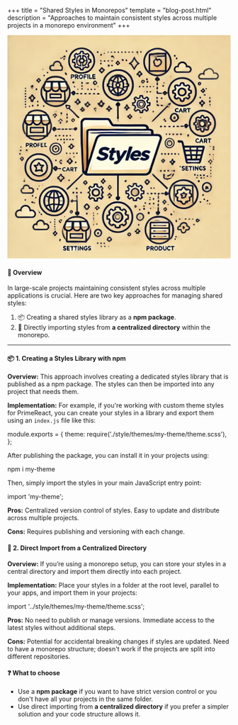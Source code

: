 +++
title = "Shared Styles in Monorepos"
template = "blog-post.html"
description = "Approaches to maintain consistent styles across multiple projects in a monorepo environment"
+++

![blog-cover](/images/blog/2024-09-01/shared-styles-monorepo.webp)

<h4><b>🤔 Overview</b></h4>

In large-scale projects maintaining consistent styles across multiple applications is crucial. Here are two key approaches for managing shared styles:

1. 📦 Creating a shared styles library as a <b>npm package</b>.
2. 🔗 Directly importing styles from <b>a centralized directory</b> within the monorepo.

---

<h4><b>📦 1. Creating a Styles Library with npm</b></h4>

<b>Overview:</b> This approach involves creating a dedicated styles library that is published as a npm package. The styles can then be imported into any project that needs them.

<b>Implementation:</b> For example, if you're working with custom theme styles for PrimeReact, you can create your styles in a library and export them using an `index.js` file like this:

<div class="code-block">
module.exports = {
    theme: require('./style/themes/my-theme/theme.scss'),
};
</div>

After publishing the package, you can install it in your projects using:
<div class="code-block">
npm i my-theme
</div>

Then, simply import the styles in your main JavaScript entry point:
<div class="code-block">
import 'my-theme';
</div>

<b>Pros:</b>
Centralized version control of styles.
Easy to update and distribute across multiple projects.

<b>Cons:</b>
Requires publishing and versioning with each change.

<h4><b>🔗 2. Direct Import from a Centralized Directory</b></h4>

<b>Overview:</b> If you’re using a monorepo setup, you can store your styles in a central directory and import them directly into each project.

<b>Implementation:</b> Place your styles in a folder at the root level, parallel to your apps, and import them in your projects:

<div class="code-block">
import '../style/themes/my-theme/theme.scss';
</div>

<b>Pros:</b>
No need to publish or manage versions.
Immediate access to the latest styles without additional steps.

<b>Cons:</b>
Potential for accidental breaking changes if styles are updated.
Need to have a monorepo structure; doesn't work if the projects are split into different repositories.

<h4><b>❓ What to choose</b></h4>

- Use a <b>npm package</b> if you want to have strict version control or you don't have all your projects in the same folder.
- Use direct importing from <b>a centralized directory</b> if you prefer a simpler solution and your code structure allows it.